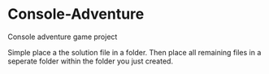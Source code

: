 # Console-Adventure
Console adventure game project

Simple place a the solution file in a folder.
Then place all remaining files in a seperate folder within the folder you just created.
